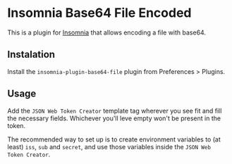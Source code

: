 # Insomnia Base64 File Encoded

This is a plugin for [Insomnia](https://insomnia.rest/) that allows encoding
a file with base64.

## Instalation

Install the `insomnia-plugin-base64-file` plugin from Preferences > Plugins.

## Usage

Add the `JSON Web Token Creator` template tag wherever you see fit and fill the
necessary fields. Whichever you'll leve empty won't be present in the token.

The recommended way to set up is to create environment variables to (at least)
`iss`, `sub` and `secret`, and use those variables inside the
`JSON Web Token Creator`.
